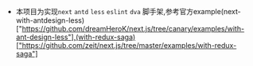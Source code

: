 - 本项目为实现`next` `antd` `less` `eslint` `dva` 脚手架,参考官方example(next-with-antdesign-less)["https://github.com/dreamHeroK/next.js/tree/canary/examples/with-ant-design-less"],(with-redux-saga)["https://github.com/zeit/next.js/tree/master/examples/with-redux-saga"]
